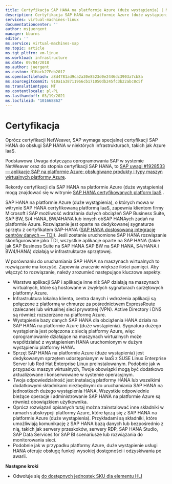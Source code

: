 ```yaml
---
title: Certyfikacja SAP HANA na platformie Azure (duże wystąpienia) | Microsoft Docs
description: Certyfikacja SAP HANA na platformie Azure (duże wystąpienia).
services: virtual-machines-linux
documentationcenter: ''
author: msjuergent
manager: bburns
editor: ''
ms.service: virtual-machines-sap
ms.topic: article
ms.tgt_pltfrm: vm-linux
ms.workload: infrastructure
ms.date: 09/04/2018
ms.author: juergent
ms.custom: H1Hack27Feb2017
ms.openlocfilehash: a8d4781ad9ca2a30e8523d0e2446dc3903a7cb8a
ms.sourcegitcommit: 910a1a38711966cb171050db245fc3b22abc8c5f
ms.translationtype: MT
ms.contentlocale: pl-PL
ms.lasthandoff: 03/19/2021
ms.locfileid: "101668862"
---
```

# <a name="certification"></a>Certyfikacja

Oprócz certyfikacji NetWeaver, SAP wymaga specjalnej certyfikacji SAP HANA do obsługi SAP HANA w niektórych infrastrukturach, takich jak Azure IaaS.

Podstawowa Uwaga dotycząca oprogramowania SAP w systemie NetWeaver oraz do stopnia certyfikacji SAP HANA, to [SAP uwagi #1928533 — aplikacje SAP na platformie Azure: obsługiwane produkty i typy maszyn wirtualnych platformy Azure](https://launchpad.support.sap.com/#/notes/1928533).

Rekordy certyfikacji dla SAP HANA na platformie Azure (duże wystąpienia) mogą znajdować się w witrynie [SAP HANA certyfikowanych platform IaaS](https://www.sap.com/dmc/exp/2014-09-02-hana-hardware/enEN/iaas.html#categories=Microsoft%20Azure) . 

SAP HANA na platformie Azure (duże wystąpienia), o których mowa w witrynie SAP HANA certyfikowaną platformą IaaS, zapewnia klientom firmy Microsoft i SAP możliwość wdrażania dużych obciążeń SAP Business Suite, SAP BW, S/4 HANA, BW/4HANA lub innych obSAP HANAych zadań na platformie Azure. Rozwiązanie jest oparte na dedykowanej sygnaturze sprzętu z certyfikatem SAP-HANA ([SAP HANA dostosowaną integrację centrów danych — TDI](https://scn.sap.com/docs/DOC-63140)). Jeśli zostanie uruchomione SAP HANA rozwiązanie skonfigurowane jako TDI, wszystkie aplikacje oparte na SAP HANA (takie jak SAP Business Suite na SAP HANA SAP BW na SAP HANA, S4/HANA i BW4/HANA) działają w infrastrukturze sprzętowej.

W porównaniu do uruchamiania SAP HANA na maszynach wirtualnych to rozwiązanie ma korzyść. Zapewnia znacznie większe ilości pamięci. Aby włączyć to rozwiązanie, należy zrozumieć następujące kluczowe aspekty:

- Warstwa aplikacji SAP i aplikacje inne niż SAP działają na maszynach wirtualnych, które są hostowane w zwykłych sygnaturach sprzętowych platformy Azure.
- Infrastruktura lokalna klienta, centra danych i wdrożenia aplikacji są połączone z platformą w chmurze za pośrednictwem ExpressRoute (zalecane) lub wirtualnej sieci prywatnej (VPN). Active Directory i DNS są również rozszerzane na platformę Azure.
- Wystąpienie bazy danych SAP HANA dla obciążenia HANA działa na SAP HANA na platformie Azure (duże wystąpienia). Sygnatura dużego wystąpienia jest połączona z siecią platformy Azure, więc oprogramowanie działające na maszynach wirtualnych może współdziałać z wystąpieniem HANA uruchomionym w dużym wystąpieniu platformy HANA.
- Sprzęt SAP HANA na platformie Azure (duże wystąpienia) jest dedykowanym sprzętem udostępnianym w IaaS z SUSE Linux Enterprise Server lub Red Hat Enterprise Linux preinstalowanym. Podobnie jak w przypadku maszyn wirtualnych, Twoje obowiązki mogą być dodatkowo aktualizowane i konserwowane w systemie operacyjnym.
- Twoja odpowiedzialność jest instalacją platformy HANA lub wszelkimi dodatkowymi składnikami niezbędnymi do uruchamiania SAP HANA na jednostkach dużego wystąpienia HANA. Wszystkie odpowiednie bieżące operacje i administrowanie SAP HANA na platformie Azure są również obowiązkiem użytkownika.
- Oprócz rozwiązań opisanych tutaj można zainstalować inne składniki w ramach subskrypcji platformy Azure, które łączą się z SAP HANA na platformie Azure (duże wystąpienia). Przykładami są składniki, które umożliwiają komunikację z SAP HANA bazą danych lub bezpośrednio z nią, takich jak serwery przeskoków, serwery RDP, SAP HANA Studio, SAP Data Services for SAP BI scenariusze lub rozwiązania do monitorowania sieci.
- Podobnie jak w przypadku platformy Azure, duże wystąpienie usługi HANA oferuje obsługę funkcji wysokiej dostępności i odzyskiwania po awarii.

**Następne kroki**
- Odwołuje się [do dostępnych jednostek SKU dla elementu HLI](hana-available-skus.md) 